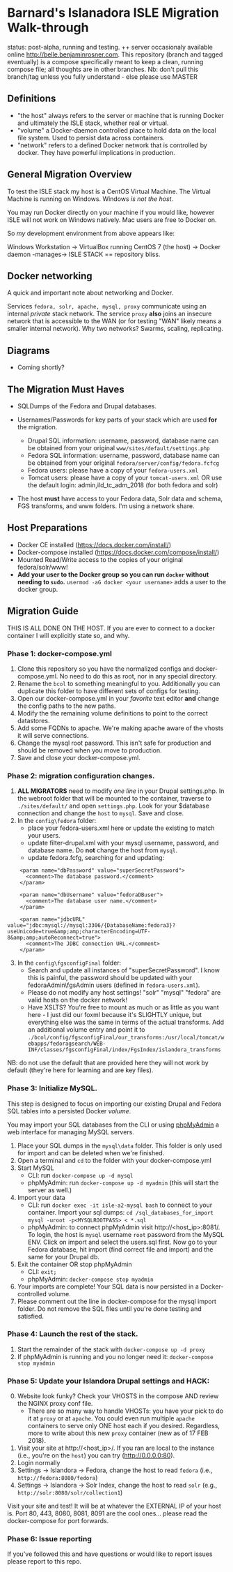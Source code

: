 Barnard's Islanadora ISLE Migration Walk-through
=
status: post-alpha, running and testing.  ++  server occasionaly available online http://belle.benjaminrosner.com.
This repository (branch and tagged eventually) is a compose specifically meant to keep a clean, running compose file; all thoughts are in other branches.  Nb: don't pull this branch/tag unless you fully understand - else please use MASTER

## Definitions

  - "the host" always refers to the server or machine that is running Docker and ultimately the ISLE stack, whether real or virtual.
  - "volume" a Docker-daemon controlled place to hold data on the local file system.  Used to persist data across containers.
  - "network" refers to a defined Docker network that is controlled by docker.  They have powerful implications in production.

## General Migration Overview

To test the ISLE stack my host is a CentOS Virtual Machine. The Virtual Machine is running on Windows.  Windows _is not the host_.

You may run Docker directly on your machine if you would like, however ISLE will not work on Windows natively.  Mac users are free to Docker on.

So *my* development environment from above appears like: 

Windows Workstation -> VirtualBox running CentOS 7 (the host) -> Docker daemon -manages-> ISLE STACK == repository bliss.

## Docker networking

A quick and important note about networking and Docker.

Services `fedora, solr, apache, mysql, proxy` communicate using an internal _private_ stack network.  The service `proxy` **also** joins an insecure network that is accessible to the WAN (or for testing "WAN" likely means a smaller internal network).  Why two networks?  Swarms, scaling, replicating.

## Diagrams
  - Coming shortly?

## The Migration Must Haves

  - SQLDumps of the Fedora and Drupal databases.

  - Usernames/Passwords for key parts of your stack which are used **for** the migration.
    - Drupal SQL information: username, password, database name can be obtained from your original `www/sites/default/settings.php`
    - Fedora SQL information: username, password, database name can be obtained from your original `fedora/server/config/fedora.fcfcg`
    - Fedora users: please have a copy of your `fedora-users.xml`
    - Tomcat users: please have a copy of your `tomcat-users.xml` OR use the default login: admin,ild_tc_adm_2018 (for both fedora and solr)
  
  - The host **must** have access to your Fedora data, Solr data and schema, FGS transforms, and www folders.  I'm using a network share.


## Host Preparations

  - Docker CE installed  (https://docs.docker.com/install/)
  - Docker-compose installed (https://docs.docker.com/compose/install/)
  - Mounted Read/Write access to the copies of your original fedora/solr/www!
  - **Add your user to the Docker group so you can run `docker` without needing to `sudo`.**  `usermod -aG docker <your username>` adds a user to the docker group.


## Migration Guide

THIS IS ALL DONE ON THE HOST.  If you are ever to connect to a docker container I will explicitly state so, and why.

### Phase 1: docker-compose.yml

  1. Clone this repository so you have the normalized configs and docker-compose.yml.  No need to do this as root, nor in any special directory.
  2. Rename the `bcol` to something meaningful to you.  Additionally you can duplicate this folder to have different sets of configs for testing.
  3. Open our docker-compose.yml in your *favorite* text editor **and** change the config paths to the new paths.
  4. Modify the the remaining volume definitions to point to the correct datastores.
  5. Add some FQDNs to apache.  We're making apache aware of the vhosts it will serve connections.
  6. Change the mysql root password.  This isn't safe for production and should be removed when you move to production.
  7. Save and close _your_ docker-compose.yml. 


### Phase 2: migration configuration changes.

 
  1. **ALL MIGRATORS** need to modify _one line_ in your Drupal settings.php.  In the webroot folder that will be mounted to the container, traverse to `./sites/default/` and open `settings.php`.  Look for your $database connection and change the `host` to `mysql`.  Save and close.  
  2. In the `config\fedora`  folder: 
     - place your fedora-users.xml here or update the existing to match your users. 
     - update filter-drupal.xml with your mysql username, password, and database name.  Do **not** change the host from `mysql`.
     - update fedora.fcfg, searching for and updating:
```
    <param name="dbPassword" value="superSecretPassword">
      <comment>The database password.</comment>
    </param>

    <param name="dbUsername" value="fedoraDBuser">
      <comment>The database user name.</comment>
    </param>

    <param name="jdbcURL" value="jdbc:mysql://mysql:3306/{DatabaseName:fedora3}?useUnicode=true&amp;amp;characterEncoding=UTF-8&amp;amp;autoReconnect=true">
      <comment>The JDBC connection URL.</comment>
    </param>
```
  3. In the `config\fgsconfigFinal` folder:
     - Search and update all instances of "superSecretPassword". I know this is painful, the password should be updated with your fedoraAdmin\fgsAdmin users (defined in `fedora-users.xml`).
     - Please do not modify any host settings!  "solr" "mysql" "fedora" are valid hosts on the docker network!
     - Have XSLTS? You're free to mount as much or as little as you want here - I just did our foxml because it's SLIGHTLY unique, but everything else was the same in terms of the actual transforms. Add an additional volume entry and point it to `./bcol/config/fgsconfigFinal/our_transforms:/usr/local/tomcat/webapps/fedoragsearch/WEB-INF/classes/fgsconfigFinal/index/FgsIndex/islandora_transforms`

  NB: do not use the default that are provided here they will not work by default (they're here for learning and are key files).

### Phase 3: Initialize MySQL.

This step is designed to focus on importing our existing Drupal and Fedora SQL tables into a persisted Docker _volume_.

You may import your SQL databases from the CLI or using [phpMyAdmin](https://www.phpMyAdmin.net/) a web interface for managing MySQL servers.

  1. Place your SQL dumps in the `mysql\data` folder.  This folder is only used for import and can be deleted when we're finished.
  2. Open a terminal and `cd` to the folder with your docker-compose.yml
  3. Start MySQL
     - CLI: run `docker-compose up -d mysql` 
     - phpMyAdmin: run `docker-compose up -d myadmin` (this will start the server as well.) 
  4. Import your data 
     - CLI: run `docker exec -it isle-a2-mysql bash` to connect to your container.  Import your sql dumps: `cd /sql_databases_for_import` `mysql -uroot -p<MYSQLROOTPASS> < *.sql`
     - phpMyAdmin: to connect phpMyAdmin visit http://<host_ip>:8081/. To login, the host is `mysql` username `root` password from the MySQL ENV. Click on import and select the users.sql first. Now go to your Fedora database, hit import (find correct file and import) and the same for your Drupal db.  
  5. Exit the container OR stop phpMyAdmin
     - CLI: `exit;`
     - phpMyAdmin: `docker-compose stop myadmin`
  5. Your imports are complete! Your SQL data is now persisted in a Docker-controlled volume.  
  6. Please comment out the line in docker-compose for the mysql import folder.  Do not remove the SQL files until you're done testing and satisfied. 

### Phase 4: Launch the rest of the stack.
  1. Start the remainder of the stack with `docker-compose up -d proxy`
  2. If phpMyAdmin is running and you no longer need it: `docker-compose stop myadmin`

### Phase 5: Update your Islandora Drupal settings and HACK:
  0. Website look funky?  Check your VHOSTS in the compose AND review the NGINX proxy conf file.  
     - There are so many way to handle VHOSTs: you have your pick to do it at `proxy` or at `apache`.  You could even run multiple `apache` containers to serve only ONE host each if you desired. Regardless, more to write about this new `proxy` container (new as of 17 FEB 2018).
  1. Visit your site at http://<host_ip>/.  If you ran are local to the instance (i.e., you're on the `host`) you can try (http://0.0.0.0:80).
  2. Login normally
  3. Settings -> Islandora -> Fedora, change the host to read `fedora` (i.e., `http://fedora:8080/fedora`)
  4. Settings -> Islandora -> Solr Index, change the host to read `solr` (e.g., `http://solr:8080/solr/collection1`)

Visit your site and test!  It will be at whatever the EXTERNAL IP of your host is.  Port 80, 443, 8080, 8081, 8091 are the cool ones... please read the docker-compose for port forwards.

### Phase 6: Issue reporting
   If you've followed this and have questions or would like to report issues please report to this repo.
   
